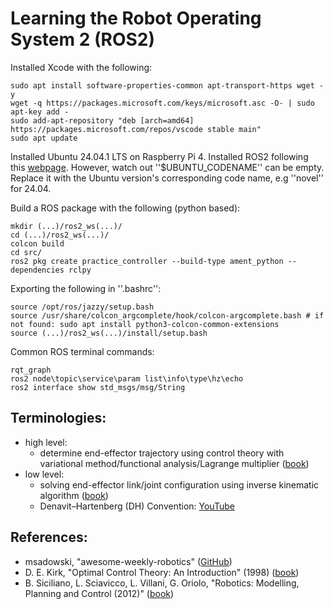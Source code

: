# Learning the Robot Operating System 2 (ROS2)

Installed Xcode with the following:

    sudo apt install software-properties-common apt-transport-https wget -y
    wget -q https://packages.microsoft.com/keys/microsoft.asc -O- | sudo apt-key add -
    sudo add-apt-repository "deb [arch=amd64] https://packages.microsoft.com/repos/vscode stable main"
    sudo apt update

Installed Ubuntu 24.04.1 LTS on Raspberry Pi 4. Installed ROS2 following this <a href="https://docs.ros.org/en/jazzy/Installation/Ubuntu-Install-Debs.html">webpage</a>. However, watch out ''$UBUNTU_CODENAME'' can be empty. Replace it with the Ubuntu version's corresponding code name, e.g ''novel'' for 24.04.

Build a ROS package with the following (python based): 

    mkdir (...)/ros2_ws(...)/
    cd (...)/ros2_ws(...)/
    colcon build
    cd src/
    ros2 pkg create practice_controller --build-type ament_python --dependencies rclpy

Exporting the following in ''.bashrc'':

    source /opt/ros/jazzy/setup.bash
    source /usr/share/colcon_argcomplete/hook/colcon-argcomplete.bash # if not found: sudo apt install python3-colcon-common-extensions
    source (...)/ros2_ws(...)/install/setup.bash

Common ROS terminal commands:

    rqt_graph
    ros2 node\topic\service\param list\info\type\hz\echo
    ros2 interface show std_msgs/msg/String

## Terminologies:

- high level:
    * determine end-effector trajectory using control theory with variational method/functional analysis/Lagrange multiplier (<a href="https://www.amazon.de/-/en/Donald-Kirk-ebook/dp/B00CWR4MX0">book</a>)
- low level:
    * solving end-effector link/joint configuration using inverse kinematic algorithm (<a href="https://www.amazon.de/-/en/Bruno-Siciliano-ebook/dp/B007IDTLL6">book</a>)
    * Denavit–Hartenberg (DH) Convention: <a href="https://www.youtube.com/watch?v=rA9tm0gTln8">YouTube</a>

## References:
- msadowski, "awesome-weekly-robotics" (<a href="https://github.com/msadowski/awesome-weekly-robotics">GitHub</a>)
- D. E. Kirk, "Optimal Control Theory: An Introduction" (1998) (<a href="https://www.amazon.de/-/en/Donald-Kirk-ebook/dp/B00CWR4MX0">book</a>)
- B. Siciliano, L. Sciavicco, L. Villani, G. Oriolo, "Robotics: Modelling, Planning and Control (2012)" (<a href="https://www.amazon.de/-/en/Bruno-Siciliano-ebook/dp/B007IDTLL6">book</a>)

